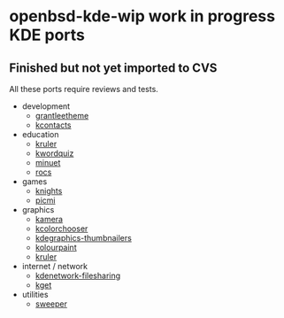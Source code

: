 # openbsd-kde-wip work in progress KDE ports

## Finished but not yet imported to CVS

All these ports require reviews and tests.

- development
    - [grantleetheme](x11/kde-applications/grantleetheme)
    - [kcontacts](x11/kde-applications/kcontacts)
- education
    - [kruler](x11/kde-applications/kturtle)
    - [kwordquiz](x11/kde-applications/kwordquiz)
    - [minuet](x11/kde-applications/minuet)
    - [rocs](x11/kde-applications/rocs)
- games
    - [knights](x11/kde-applications/knights)
    - [picmi](x11/kde-applications/picmi)
- graphics
    - [kamera](x11/kde-applications/kamera)
    - [kcolorchooser](x11/kde-applications/kcolorchooser)
    - [kdegraphics-thumbnailers](x11/kde-applications/kdegraphics-thumbnailers)
    - [kolourpaint](x11/kde-applications/kolourpaint)
    - [kruler](x11/kde-applications/kruler)
- internet / network
    - [kdenetwork-filesharing](x11/kde-applications/kdenetwork-filesharing)
    - [kget](x11/kde-applications/kget)
- utilities
    - [sweeper](x11/kde-applications/sweeper)
